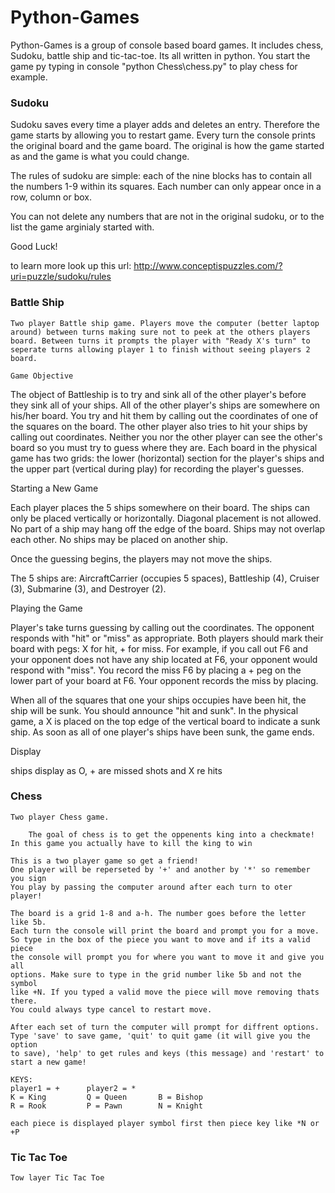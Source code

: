 # Python-Games
  Python-Games is a group of console based board games. It includes chess, Sudoku, battle ship and tic-tac-toe. Its all written in python. You start the game py typing in console "python Chess\chess.py" to play chess for example.
  
### Sudoku
Sudoku saves every time a player adds and deletes an entry. Therefore the game starts by allowing you to restart game.
Every turn the console prints the original board and the game board. The original is how the game started as and the game is what
you could change.

The rules of sudoku are simple: each of the nine blocks has to
        contain all the numbers 1-9 within its squares.
        Each number can only appear once in a row, column or box.

You can not delete any numbers that are not in the original sudoku,
        or to the list the game arginialy started with.

Good Luck!

to learn more look up this url:
     http://www.conceptispuzzles.com/?uri=puzzle/sudoku/rules
     
### Battle Ship
    Two player Battle ship game. Players move the computer (better laptop around) between turns making sure not to peek at the others players board. Between turns it prompts the player with "Ready X's turn" to seperate turns allowing player 1 to finish without seeing players 2 board.
    
    Game Objective

The object of Battleship is to try and sink all of the other player's before
they sink all of your ships. All of the other player's ships are somewhere on
his/her board.  You try and hit them by calling out the coordinates of one of
the squares on the board.  The other player also tries to hit your ships by
calling out coordinates.  Neither you nor the other player can see the other's
board so you must try to guess where they are.  Each board in the physical game
has two grids:  the lower (horizontal) section for the player's ships and the
upper part (vertical during play) for recording the player's guesses.

Starting a New Game

Each player places the 5 ships somewhere on their board.  The ships can only
be placed vertically or horizontally. Diagonal placement is not allowed.
No part of a ship may hang off the edge of the board.  Ships may not overlap
each other.  No ships may be placed on another ship.

Once the guessing begins, the players may not move the ships.

The 5 ships are:  AircraftCarrier (occupies 5 spaces), Battleship (4),
Cruiser (3), Submarine (3), and Destroyer (2).  

Playing the Game

Player's take turns guessing by calling out the coordinates. The opponent
responds with "hit" or "miss" as appropriate.  Both players should mark their
board with pegs:  X for hit, + for miss. For example, if you call out F6
and your opponent does not have any ship located at F6, your opponent would
respond with "miss".  You record the miss F6 by placing a + peg on the
lower part of your board at F6.  Your opponent records the miss by placing.

When all of the squares that one your ships occupies have been hit, the ship
will be sunk.   You should announce "hit and sunk".  In the physical game,
a X is placed on the top edge of the vertical board to indicate a sunk ship. 
As soon as all of one player's ships have been sunk, the game ends.

Display

ships display as O, + are missed shots and X re hits
    


### Chess
    Two player Chess game. 
    
        The goal of chess is to get the oppenents king into a checkmate!
    In this game you actually have to kill the king to win

    This is a two player game so get a friend!
    One player will be reperseted by '+' and another by '*' so remember you sign
    You play by passing the computer around after each turn to oter player!

    The board is a grid 1-8 and a-h. The number goes before the letter like 5b.
    Each turn the console will print the board and prompt you for a move.
    So type in the box of the piece you want to move and if its a valid piece
    the console will prompt you for where you want to move it and give you all
    options. Make sure to type in the grid number like 5b and not the symbol
    like +N. If you typed a valid move the piece will move removing thats there.
    You could always type cancel to restart move.

    After each set of turn the computer will prompt for diffrent options.
    Type 'save' to save game, 'quit' to quit game (it will give you the option
    to save), 'help' to get rules and keys (this message) and 'restart' to
    start a new game!

    KEYS:
    player1 = +      player2 = *
    K = King         Q = Queen       B = Bishop
    R = Rook         P = Pawn        N = Knight

    each piece is displayed player symbol first then piece key like *N or +P
    
### Tic Tac Toe

    Tow layer Tic Tac Toe

